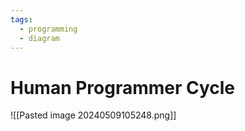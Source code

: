 ```yaml
---
tags:
  - programming
  - diagram
---
```


# Human Programmer Cycle

![[Pasted image 20240509105248.png]]
